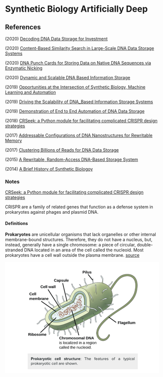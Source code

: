 # Synthetic Biology Artificially Deep


## References

(2020) [Decoding DNA Data Storage for Investment](https://www.ncbi.nlm.nih.gov/pmc/articles/PMC7521213/)

(2020) [Content-Based Similarity Search in Large-Scale DNA Data Storage Systems](https://www.biorxiv.org/content/10.1101/2020.05.25.115477v1.full.pdf)

(2020) [DNA Punch Cards for Storing Data on Native DNA Sequences via Enzymatic Nicking](https://www.nature.com/articles/s41467-020-15588-z)

(2020) [Dynamic and Scalable DNA Based Information Storage](https://www.nature.com/articles/s41467-020-16797-2)

(2019) [Opportunities at the Intersection of Synthetic Biology, Machine Learning and Automation](https://pubs.acs.org/doi/pdf/10.1021/acssynbio.8b00540)

(2019) [Driving the Scalability of DNA_Based Information Storage Systems](https://www.biorxiv.org/content/biorxiv/early/2019/03/29/591594.full.pdf)

(2019) [Demonstration of End to End Automation of DNA Data Storage](https://www.nature.com/articles/s41598-019-41228-8/)

(2018) [CRSeek: a Python module for facilitating complicated CRISPR design strategies](https://peerj.com/preprints/27094.pdf)

(2017) [Addressable Configurations of DNA Nanostructures for Rewritable Memory](https://academic.oup.com/nar/article/45/19/11459/4097620)

(2017) [Clustering Billions of Reads for DNA Data Storage](http://papers.nips.cc/paper/6928-clustering-billions-of-reads-for-dna-data-storage.pdf)

(2015) [A Rewritable, Random-Access DNA-Based Storage System](https://www.nature.com/articles/srep14138)

(2014) [A Brief History of Synthetic Biologoy](https://collinslab.mit.edu/files/nrm_cameron.pdf)

### Notes 

[CRSeek: a Python module for facilitating complicated CRISPR design strategies](https://peerj.com/preprints/27094.pdf)

CRISPR are a family of related genes that function as a defense system in prokaryotes against phages and plasmid DNA.

#### Definitions

**Prokaryotes** are unicellular organisms that lack organelles or other internal membrane-bound structures. Therefore, they do not have a nucleus, but, instead, generally have a single chromosome: a piece of circular, double-stranded DNA located in an area of the cell called the nucleoid. Most prokaryotes have a cell wall outside the plasma membrane. [source](https://courses.lumenlearning.com/boundless-biology/chapter/structure-ofprokaryotes/#:~:text=Prokaryotes%20are%20unicellular%20organisms%20that,the%20cell%20called%20the%20nucleoid.)

![Prokarayote](prokarayote.png)

